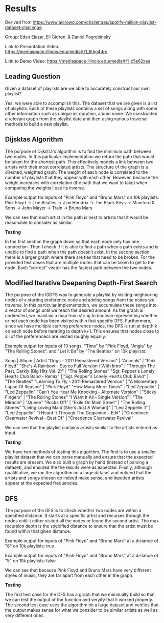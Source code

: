 # Results

Derived from https://www.aicrowd.com/challenges/spotify-million-playlist-dataset-challenge

Group: Edan Elazar, Eli Gidron, & Daniel Pogrebinsky

Link to Presentation Video: https://mediaspace.illinois.edu/media/t/1_6thg4dro

Link to Demo Video: https://mediaspace.illinois.edu/media/t/1_x5s62xas


## Leading Question

Given a dataset of playlists are we able to accurately construct our own playlist? 

Yes, we were able to accomplish this. The dataset that we are given is a list of playlists. Each of these playlists contains a set of songs along with some other information such as unique id, duration, album name. We constructed a relevant graph from the playlist data and then using various traversal methods to build a new playlist.

## Dijsktas Algorithm 

The purpose of Dijkstra's algorithm is to find the minimum path between two nodes. In this particular implementation we return the path that would be taken for the shortest path. This effectively models a link between two artists with their most correlated artists.
The structure of the graph is a directed, weighted graph. The weight of each node is correlated to the number of playlists that they appear with each other. However, because the weight increases with correlation (the path that we want to take) when computing the weights I use its inverse.

Example output for inputs of "Pink Floyd" and "Bruno Mars" on 10k playlists:
Pink Floyd -> The Beatles -> Jimi Hendrix -> The Black Keys -> Mumford & Sons -> John Mayer -> Train -> Bruno Mars

We can see that each artist in the path is next to artists that it would be reasonable to consider as similar.

**Testing**

In the first section the graph down so that each node only has one connection. Then I check if it is able to find a path when a path exists and is unable to find a path when the path doesn’t exist. 
In the second section there is a larger graph where there are ties that need to be broken. For the provided test cases that are multiple routes that can be taken to get to the node. Each “correct” vector has the fastest path between the two nodes. 


## Modified Iterative Deepening Depth-First Search 

The purpose of the IDDFS was to generate a playlist by visiting neighboring nodes of a starting preference node and adding songs from the nodes we traverse. In this particular implementation, we accumulate these songs into a vector of songs until we reach the desired amount. As the graph is undirected, we maintain a map from string to boolean representing whether or not each node has been visited within that specific DFS. Furthermore, since we have multiple starting preference nodes, the DFS is run at depth k on each node before iterating to depth k+1. This ensures that nodes close to all of the preferencecs are visited roughly equally.  

Example output for inputs of 10 songs, "Time" by "Pink Floyd, "Angie" by "The Rolling Stones", and "Let it Be" by "The Beatles" on 10k playlists:

Song | Album | Artist
"Dogs - 2011 Remastered Version" | "Animals" | "Pink Floyd"
"She's A Rainbow - Stereo Full Version / With Intro" | "Through The Past, Darkly (Big Hits Vol. 2)" | "The Rolling Stones"
"Sgt. Pepper's Lonely Hearts Club Band - Remix" | "Sgt. Pepper's Lonely Hearts Club Band" | "The Beatles"
"Learning To Fly - 2011 Remastered Version" | "A Momentary Lapse Of Reason" | "Pink Floyd"
"How Many More Times" | "Led Zeppelin" | "Led Zeppelin"
"Can't You Hear Me Knocking - Alternate Version" | "Sticky Fingers" | "The Rolling Stones"
"I Want It All - Single Version" | "The Miracle" | "Queen"
"Rocks Off" | "Exile On Main Street" | "The Rolling Stones"
"Living Loving Maid [She's Just A Woman]" | "Led Zeppelin II" | "Led Zeppelin"
"I Heard It Through The Grapevine - Edit" | "Creedence Clearwater Revival - Best Of" | "Creedence Clearwater Revival"

We can see that the playlist contains artisits similar to the artists entered as input.

**Testing**

We have two methods of testing this algorithm. The first is to use a smaller playlist dataset that we can parse manually and ensure that the expected results are present. We also built a graph by hand (instead of parsing a dataset), and ensured the the results were as expected. Finally, although qualititative, we ran the algorithm on a large dataset and noticed that the artists and songs chosen do indeed make sense, and inputted artists appear at the expected frequencies.

## DFS

The purpose of the DFS is to check whether two nodes are within a specified distance. It starts at a specific artist and recurses through the nodes until it either visited all the nodes or found the second artist. The max recursion depth is the specified distance to ensure that the artist must be found within that given distance.

Example output for inputs of "Pink Floyd" and "Bruno Mars" at a distance of "8" on 10k playlists:
true

Example output for inputs of "Pink Floyd" and "Bruno Mars" at a distance of "5" on 10k playlists:
false

We can see that because Pink Floyd and Bruno Mars have very different styles of music, they are far apart from each other in the graph.

**Testing**

The first test case for the DFS has a graph that we mannually build so that we can test the output of the function and veryify that it worked properly. The second test case uses the algorithm on a large dataset and verifies that the output makes sense for what we consider to be similar artists as well as very different ones.
